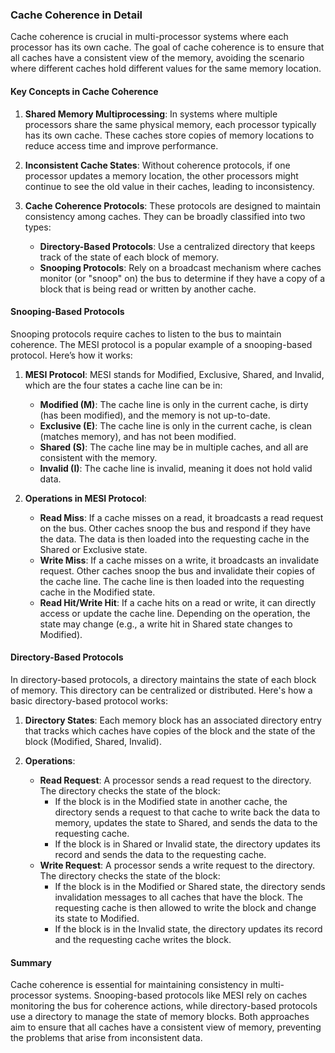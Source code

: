 ### Cache Coherence in Detail

Cache coherence is crucial in multi-processor systems where each processor has its own cache. The goal of cache coherence is to ensure that all caches have a consistent view of the memory, avoiding the scenario where different caches hold different values for the same memory location.

#### Key Concepts in Cache Coherence

1. **Shared Memory Multiprocessing**: In systems where multiple processors share the same physical memory, each processor typically has its own cache. These caches store copies of memory locations to reduce access time and improve performance.

2. **Inconsistent Cache States**: Without coherence protocols, if one processor updates a memory location, the other processors might continue to see the old value in their caches, leading to inconsistency.

3. **Cache Coherence Protocols**: These protocols are designed to maintain consistency among caches. They can be broadly classified into two types:
   - **Directory-Based Protocols**: Use a centralized directory that keeps track of the state of each block of memory.
   - **Snooping Protocols**: Rely on a broadcast mechanism where caches monitor (or "snoop" on) the bus to determine if they have a copy of a block that is being read or written by another cache.

#### Snooping-Based Protocols

Snooping protocols require caches to listen to the bus to maintain coherence. The MESI protocol is a popular example of a snooping-based protocol. Here’s how it works:

1. **MESI Protocol**: MESI stands for Modified, Exclusive, Shared, and Invalid, which are the four states a cache line can be in:
   - **Modified (M)**: The cache line is only in the current cache, is dirty (has been modified), and the memory is not up-to-date.
   - **Exclusive (E)**: The cache line is only in the current cache, is clean (matches memory), and has not been modified.
   - **Shared (S)**: The cache line may be in multiple caches, and all are consistent with the memory.
   - **Invalid (I)**: The cache line is invalid, meaning it does not hold valid data.

2. **Operations in MESI Protocol**:
   - **Read Miss**: If a cache misses on a read, it broadcasts a read request on the bus. Other caches snoop the bus and respond if they have the data. The data is then loaded into the requesting cache in the Shared or Exclusive state.
   - **Write Miss**: If a cache misses on a write, it broadcasts an invalidate request. Other caches snoop the bus and invalidate their copies of the cache line. The cache line is then loaded into the requesting cache in the Modified state.
   - **Read Hit/Write Hit**: If a cache hits on a read or write, it can directly access or update the cache line. Depending on the operation, the state may change (e.g., a write hit in Shared state changes to Modified).

#### Directory-Based Protocols

In directory-based protocols, a directory maintains the state of each block of memory. This directory can be centralized or distributed. Here's how a basic directory-based protocol works:

1. **Directory States**: Each memory block has an associated directory entry that tracks which caches have copies of the block and the state of the block (Modified, Shared, Invalid).
   
2. **Operations**:
   - **Read Request**: A processor sends a read request to the directory. The directory checks the state of the block:
     - If the block is in the Modified state in another cache, the directory sends a request to that cache to write back the data to memory, updates the state to Shared, and sends the data to the requesting cache.
     - If the block is in Shared or Invalid state, the directory updates its record and sends the data to the requesting cache.
   - **Write Request**: A processor sends a write request to the directory. The directory checks the state of the block:
     - If the block is in the Modified or Shared state, the directory sends invalidation messages to all caches that have the block. The requesting cache is then allowed to write the block and change its state to Modified.
     - If the block is in the Invalid state, the directory updates its record and the requesting cache writes the block.

#### Summary

Cache coherence is essential for maintaining consistency in multi-processor systems. Snooping-based protocols like MESI rely on caches monitoring the bus for coherence actions, while directory-based protocols use a directory to manage the state of memory blocks. Both approaches aim to ensure that all caches have a consistent view of memory, preventing the problems that arise from inconsistent data.